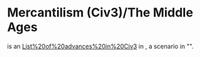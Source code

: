 # Mercantilism (Civ3)/The Middle Ages

 is an [List%20of%20advances%20in%20Civ3](advance) in , a scenario in "".